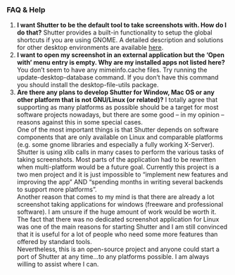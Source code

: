 ### FAQ & Help

1. **I want Shutter to be the default tool to take screenshots with. How do I do that?**
  Shutter provides a built-in functionality to setup the global shortcuts if you are using GNOME. A detailed description and solutions for other desktop environments are available [here](set-shutter-as-the-default-screenshot-tool).
2. **I want to open my screenshot in an external application but the ‘Open with’ menu entry is empty. Why are my installed apps not listed here?**
  You don’t seem to have any mimeinfo.cache files. Try running the update-desktop-database command. If you  don’t have this command you should install the desktop-file-utils package.
3. **Are there any plans to develop Shutter for Window, Mac OS or any other platform that is not GNU/Linux (or related)?**
  I totally agree that supporting as many platforms as possible should be a target for most software projects nowadays, but there are some good – in my opinion – reasons against this in some special cases.  
  One of the most important things is that Shutter depends on software components that are only available on Linux and comparable platforms (e.g. some gnome libraries and especially a fully working X-Server). Shutter is using xlib calls in many cases to perform the various tasks of taking screenshots. Most parts of the application had to be rewritten when multi-platform would be a future goal. Currently this project is a two men project and it is just impossible to “implement new features and improving the app” AND “spending months in writing several backends to support more platforms”.  
  Another reason that comes to my mind is that there are already a lot screenshot taking applications for windows (freeware and professional software). I am unsure if the huge amount of work would be worth it. The fact that there was no dedicated screenshot application for Linux was one of the main reasons for starting Shutter and I am still convinced that it is useful for a lot of people who need some more features than offered by standard tools.  
Nevertheless, this is an open-source project and anyone could start a port of Shutter at any time…to any platforms possible. I am always willing to assist where I can.
